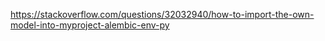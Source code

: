 

https://stackoverflow.com/questions/32032940/how-to-import-the-own-model-into-myproject-alembic-env-py

